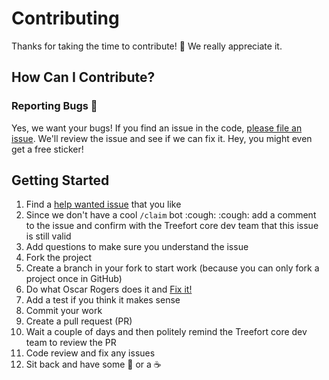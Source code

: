 # Contributing

Thanks for taking the time to contribute!  :tada:  We really appreciate it.

## How Can I Contribute?

### Reporting Bugs :bug:
Yes, we want your bugs!  If you find an issue in the code, [please file an issue](https://github.com/treefortmusicfest/treefort/issues/new).  We'll review the issue and see if we can fix
it. Hey, you might even get a free sticker!

## Getting Started

1. Find a [help wanted issue](https://github.com/treefortmusicfest/treefort/issues?q=is%3Aissue+is%3Aopen+label%3A%22help+wanted%22) that you like
2. Since we don't have a cool `/claim` bot :cough: :cough: add a comment to the issue and confirm with the Treefort core dev team that this issue is still valid
3. Add questions to make sure you understand the issue
4. Fork the project
5. Create a branch in your fork to start work (because you can only fork a project once in GitHub)
6. Do what Oscar Rogers does it and [Fix it!](https://view.yahoo.com/show/saturday-night-live/clip/14207468/update-oscar-rogers)
7. Add a test if you think it makes sense
8. Commit your work
9. Create a pull request (PR)
10. Wait a couple of days and then politely remind the Treefort core dev team to review the PR
11. Code review and fix any issues
12. Sit back and have some :beers: or a :coffee:
